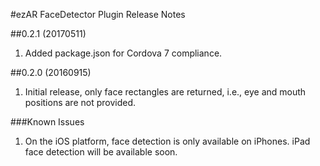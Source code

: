 #ezAR FaceDetector Plugin Release Notes

##0.2.1 (20170511)
1. Added package.json for Cordova 7 compliance.

##0.2.0 (20160915)
1. Initial release, only face rectangles are returned, i.e., eye and mouth positions are not provided.


###Known Issues
1. On the iOS platform, face detection is only available on iPhones. iPad face detection will be available soon.

